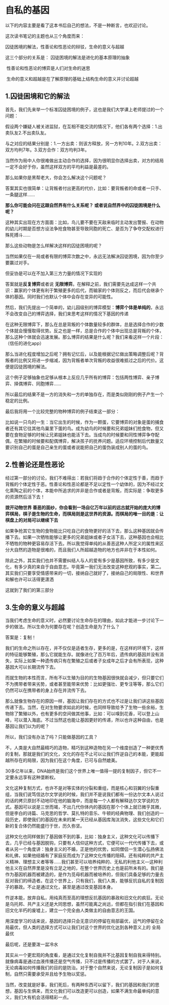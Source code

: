 # 自私的基因

以下的内容主要是看了这本书后自己的想法，不是一种断言，也欢迎讨论。

这次读书笔记的主题也从三个角度而来：

囚徒困境的解法，性善论和性恶论的辩驳，生命的意义与超越

这三个部分的关系是：  囚徒困境的解法是进化的基本原理的抽象

​										性善论和性恶论的博弈是人们对生命的迷思

​										生命的意义和超越是在了解原理的基础上结构生命的意义并讨论超越

## 1.囚徒困境和它的解法

首先，我们先来举一个标准囚徒困境的例子，这也是我们大学课上老师提过的一个问题：

假设两个嫌疑人被关进监狱，在互相不能交流的情况下，他们各有两个选择：1.出卖队友2.不出卖队友。

与之对应的结果分别是：1.一方出卖：则该方释放，另一方判10年。2.双方出卖：双方均判7年。3.双方合作：双方均判3年。

当然作为局中人你很难做出主动合作的选择，因为很明显你选择出卖，对方的结局一定不会好于你，虽然这样双方的平均利益是最差的。

那么如果你是黑帮老大，你会怎么解决这个问题呢？

答案其实也很简单：让背叛者付出更高的代价，比如：要背叛者的命或者一只手、一条腿这样……

**那么你可能会问在这跟自然界有什么关系呢？ 或者说自然界中的囚徒困境是什么呢？**

这种其实出现在方方面面：比如，鸟儿要不要在天敌来临时主动发出警报、在动物的幼儿时期是否想方设法争抢食物甚至导致同胞的死亡、是否为了争夺交配权进行殊死搏斗……

那么这些动物是怎么样解决这样的囚徒困境的呢？

当然如果仅在一局或者有限的博弈次数之中，永远无法解决囚徒困境，因为你至少要赢过对手。

但妥协是可以在不加入第三方力量的情况下实现的

答案就是**反复博弈**或者说   **无限博弈**。在解释之前，我们需要先达成这样一个共识：赢家的个体更有利于繁殖更多的后代，而输家的个体则反之，而后代会继承个体的基因。同时我们也默认个体中会存在变异的可能性。

然后，我们先提出一个简单的，幼儿园级别的博弈模型：**博弈个体是单纯的**，永远不会改变自己的博弈选择，我们来思考这样的情况下基因的传递

在这种无限博弈下，那么在总是背叛的个体数量较多的群体，总是选择合作的少数个体就会慢慢取得优势。反之也是一样，总是合作的个体中出现总是背叛的个体，那么这种个体就会迅速发展。那么博弈的结果是什么呢？我们来看这样一个片段：（信任的进化app）

那么当进化程度增加之后呢？拥有记忆后，以及能根据记忆做出策略调整后呢？背叛者的比例又将进一步缩减，因为背叛者单次背叛的收益很难抵过之后的代价。这便是囚徒困境的解法。

这个例子足够抽象也足够从根本上反应几乎所有的博弈：包括两性博弈、亲子博弈、择偶博弈、同胞博弈……

所以最后的结果不是一方的消失和一方的单独存在，而是类似刚刚的例子产生一个稳定的比例。

最后我将用一个比较完整的物种博弈的例子结束这一部分：

比如说一只鸟的一生：当它出生的时候，作为一颗蛋，它要博弈的对象是蛋的捕食者还有其它往其他鸟巢里下蛋的鸟。成为幼鸟的时候要和兄弟姐妹们抢食物，但又要在食物足够的时候让兄弟姐妹也能活下去。当成鸟的时候要和同性博弈争夺配偶，在繁殖的时候要和配偶博弈，解决孩子的抚养问题。适应环境控制后代数量又要识别自己的蛋是自己亲生的蛋或者说能把自己的蛋伪装成别人的蛋的鸟。



## 2.性善论还是性恶论

经过第一部分的讨论，我们不难得出：若我们将趋于合作的个体定性于善，而趋于背叛的个体定性于恶。性善论和性恶论都是不足以定性一个幼体的，因为不经过文化熏陶之前的个体，本能中所追求的并非是合作或者是背叛，而实际是：争取更多的资源然后活下去！

**拨开动物世界 善恶的面纱，你会看到一场自亿万年以前的远古就开始的庞大的博弈棋局，棋子是生物的生命，而棋局则是这世界的资源。而棋局的唯一目的是：让棋盘上的对局可以继续下去**

如果争抢其它生物的食物能比只吃自己的食物更好的活下去，那么这种基因就会传播下去。如果一次牺牲能够让更多的兄弟姐妹或者子女活下去，这种基因也会相比不牺牲的物种更容易存活下去。所以我觉得单纯的从善恶这种人所定义的属性来区分大自然的造物是很难的，而且我们人所超越造物的地方也并非在于本性如何。

除此之外，其实我们也并不需要纠结人与人的爱有多少是基因所致，有多少是文化，有多少真的来自于自由意志。毕竟第一我们无法改变这种悲观的事实，第二。其实我们只要享受情感带来的一切，接纳自己就好了，接纳自己的局限性、和世界和解也许可以活得更潇洒

这就到了我们的第三部分

## 3.生命的意义与超越

当我们考虑生命的意义时，必然要讨论生命存在的理由，如此才能进一步讨论下一步的做法。所以生命为何要存在呢？创造生命是为了什么？

答案是：复制！

我们的生命之所以存在，并不仅仅是适者生存，更多的是，在这样的环境下，这样的特征能够繁殖，那么它就能生存。就像进化了百万年后，遗传病的基因并没有消失，实际上如果一种遗传病只有在繁殖之后或者子女成年之后才会有所表现，这种基因大可以长期流传下去。

而就生物的本性而言，所有不以生殖为目的的生物基因很快就会减少，但只要它们不为携带者带来劣势，或者甚至能带来优势：比如更强壮、更专注等等，那么它们仍然可以在携带者的身上存在并流传下去。

那么就像生物存在的原因一样，基因让我们存在的方式也不过是让我们讲这些基因传递下去。当然，在对生物要求如此的时候，也同样导致给予了生物一些余裕，生物除了繁殖以外，也有更多的空间做其他事，比如：可以嗅到花香，可以登上山峰，可以潜入海底。不过当然这也能让基因更好的传递，所以也许这种自由，也是基因让我们以为的呢？

所以，我们没有办法了吗？只能做基因的工具？

不，人类是大自然最精巧的造物，精巧到这种造物在另一个维度创造了一种更优秀的复制，那就是我们的文化，文化的存在不止可以让我们忤逆自己的本能，更能超越所存在的局限，因为我们在这个角度，已可与自然媲美。

30多亿年以来，DNA始终是我们这个世界上唯一值得一提的复制因子，但它不一定要永远享有这种垄断权。

文化这种复制方式，也许不是对等实体的分裂和重组，而是核心和羽翼的分裂重组，当我们说笃信达尔文学说的时候，我们并不是说我们都有一份达尔文本人说过的话的拷贝原封不动地印在他的脑海中，而是每一个人都有解释达尔文学说的方式。基因可以说是三世而竭，不出几代你体内的基因在那个个体上就已微乎其微，但是李白的诗篇、马克思的哲学、莫扎特的音乐、牛顿的经典物理、我们创造的一段历史，即使我们的基因在未来的某一天已经从基因库淘汰消失，这些文化和它们新的复合体仍然能盛行于世，历久弥坚。

这种文化也同样做到了基因做不到的事，比如：独身主义，这种文化可以传播下去，几乎已经与基因脱钩，只要有人信仰这种方式，它便可以一代代传播下去，或者从另一个角度讲：独身主义的不婚，正是他的优势，如同僧侣一生潜心弘扬佛法和礼佛，如果他结婚有了家庭反而成为了这种文化传播的阻碍。还有纯粹的共产主义精神、理想主义者等等……我们甚至可以培养纯粹的、无私的利他主义—这种利他主义在自然界里是没有立足之地的，在整个世界历史上也是前所未有的。我们是作为基因机器而被建造的，是作为觅母机器而被培养的，但我们具备足够的力量去反对我们的缔造者。在这个世界上，只有我们，我们人类，能够反抗自私的复制因子的暴政。不止是通过文化，甚至是通过改变基因本身。

忤逆本能，放弃自私，用纯真而至高的理想反抗基因的暴政和旧文化的疯狂。无论是乌托邦、共产主义还是大同思想，虽然可能离之尚远，但都在指引我们在基因和旧文化半朽的废墟上，建立一个完全由人类做主的自由意志的王国。

用深度学习的话来说，基因的选择只会无意识的停留在局部最优，运气的停留在全局最优，但人类的选择方式可以让我们对这个世界的优化达到各种意义上的 全局最优

最后呢，还是要泼一盆冷水

其实从一个更宏观的角度看，是通过文化复制自我并不比基因复制自我来得特别。就像病毒是通过血液传播还是空气传播，只不过是传播的方式罢了。对于人来说，无论病毒如何传播我们的目的是防治。对于整个自然来说，无论复制因子是如何复制，自然只需要承受并且给予生物以奖惩。

当然，改变就是好事，我们死后，有两种东西可以留下，我们的基因和我们的思想，基因与生俱来，而文化我们可以改造更可以创造，如果不满生命最单纯的意义，我们大有机会活得精彩一点。

